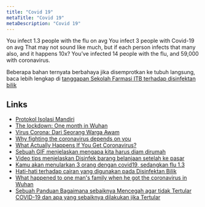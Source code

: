 ```yaml
---
title: "Covid 19"
metaTitle: "Covid 19"
metaDescription: "Covid 19"
---
```


You infect 1.3 people with the flu on avg
You infect 3 people with Covid-19 on avg
That may not sound like much, but if each person infects that many also, and it happens 10x?
You’ve infected 14 people with the flu, and 59,000 with coronavirus.

Beberapa bahan ternyata berbahaya jika disemprotkan ke tubuh langsung, baca lebih lengkap di [tanggapan Sekolah Farmasi ITB terhadap disinfektan bilik](https://fa.itb.ac.id/tanggapan-terhadap-disinfektan-bilik/)

## Links

- [Protokol Isolasi Mandiri](https://tirto.id/protokol-isolasi-mandiri-bagi-pasien-positif-covid-19-tanpa-gejala-eJZt)
- [The lockdown: One month in Wuhan](https://www.youtube.com/watch?v=XU9FVqwO4TM)
- [Virus Corona: Dari Seorang Warga Awam](http://proses.id/corona/)
- [Why fighting the coronavirus depends on you](https://www.youtube.com/watch?v=dSQztKXR6k0)
- [What Actually Happens If You Get Coronavirus?](https://www.youtube.com/watch?v=OTYfke545vI)
- [Sebuah GIF menjelaskan mengapa kita harus diam dirumah](https://twitter.com/AnanyaS1190/status/1241590500571910144)
- [Video tips menjelaskan Disinfek barang belanjaan setelah ke pasar](https://www.youtube.com/watch?v=4A_1h4XpMes)
- [Kamu akan menularkan 3 orang dengan covid19, sedangkan flu 1.3](https://twitter.com/AlexWhitcomb/status/1241943303563739136)
- [Hati-hati terhadap cairan yang digunakan pada Disinfektan Bilik](https://fa.itb.ac.id/tanggapan-terhadap-disinfektan-bilik)
- [What happened to one man's family when he got the coronavirus in Wuhan](https://www.youtube.com/watch?v=yWsPCnNYIu8&t=861s)
- [Sebuah Panduan Bagaimana sebaiknya Mencegah agar tidak Tertular COVID-19 dan apa yang sebaiknya dilakukan jika Tertular](https://medium.com/@salsabeela/mari-tetap-hidup-perbaiki-penanganan-covid-19-di-indonesia-997a5144114)
